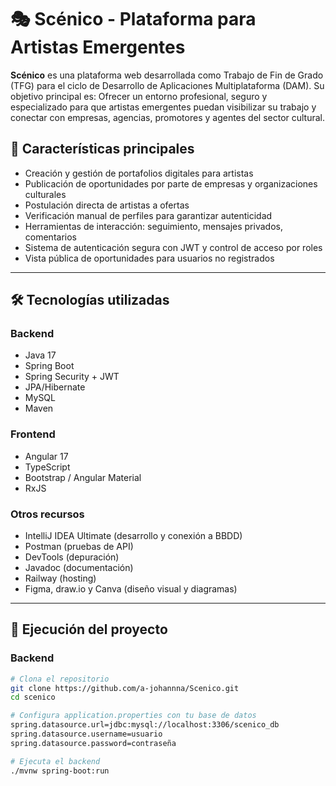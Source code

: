# 🎭 Scénico - Plataforma para Artistas Emergentes

**Scénico** es una plataforma web desarrollada como Trabajo de Fin de Grado (TFG) para el ciclo de Desarrollo de Aplicaciones Multiplataforma (DAM).
Su objetivo principal es:
Ofrecer un entorno profesional, seguro y especializado para que artistas emergentes puedan visibilizar su trabajo y conectar con empresas, agencias, promotores y agentes del sector cultural.

## 🧩 Características principales

- Creación y gestión de portafolios digitales para artistas
- Publicación de oportunidades por parte de empresas y organizaciones culturales
- Postulación directa de artistas a ofertas
- Verificación manual de perfiles para garantizar autenticidad
- Herramientas de interacción: seguimiento, mensajes privados, comentarios
- Sistema de autenticación segura con JWT y control de acceso por roles
- Vista pública de oportunidades para usuarios no registrados

---

## 🛠️ Tecnologías utilizadas

### Backend
- Java 17
- Spring Boot
- Spring Security + JWT
- JPA/Hibernate
- MySQL
- Maven

### Frontend
- Angular 17
- TypeScript
- Bootstrap / Angular Material
- RxJS

### Otros recursos
- IntelliJ IDEA Ultimate (desarrollo y conexión a BBDD)
- Postman (pruebas de API)
- DevTools (depuración)
- Javadoc (documentación)
- Railway (hosting)
- Figma, draw.io y Canva (diseño visual y diagramas)


---

## 🚀 Ejecución del proyecto

### Backend

```bash
# Clona el repositorio
git clone https://github.com/a-johannna/Scenico.git
cd scenico

# Configura application.properties con tu base de datos
spring.datasource.url=jdbc:mysql://localhost:3306/scenico_db
spring.datasource.username=usuario
spring.datasource.password=contraseña

# Ejecuta el backend
./mvnw spring-boot:run
